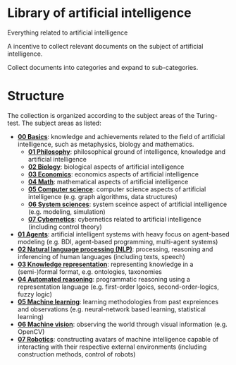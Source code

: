 # Library of artificial intelligence
Everything related to artificial intelligence

A incentive to collect relevant documents on the subject of artificial intelligence.

Collect documents into categories and expand to sub-categories.

# Structure

The collection is organized according to the subject areas of the Turing-test. The subject areas as listed:
- [__00 Basics__](00_basics/): knowledge and achievements related to the field of artificial intelligence, such as metaphysics, biology and mathematics.
    - [__01 Philosophy__](00_basics/01_philosophy/): philosophical ground of intelligence, knowledge and artificial intelligence
    - [__02 Biology__](00_basics/02_biology/): biological aspects of artificial intelligence
    - [__03 Economics__](00_basics/03_economics/): economics aspects of artificial intelligence
    - [__04 Math__](00_basics/04_math/): mathematical aspects of artificial intelligence
    - [__05 Computer science__](00_basics/05_computer_science/): computer science aspects of artificial intelligence (e.g. graph algorithms, data structures)
    - [__06 System sciences__](00_basics/06_system_sciences/): system sceince aspect of artificial intelligence (e.g. modeling, simulation)
    - [__07 Cybernetics__](00_basics/07_cybernetics/): cybernetics related to artificial intelligence (including control theory)
- [__01 Agents__](01_agents/): artificial intelligent systems with heavy focus on agent-based modeling (e.g. BDI, agent-based programming, multi-agent systems)
- [__02 Natural language processing (NLP)__](02_natural_language_processing/): processing, reasoning and inferencing of human languages (including texts, speech)
- [__03 Knowledge representation__](03_knowledge_representation/): representing knowledge in a (semi-)formal format, e.g. ontologies, taxonomies
- [__04 Automated reasoning__](04_automated_reasoning/): programmatic reasoning using a representation language (e.g. first-order lgoics, second-order-logics, fuzzy logic)
- [__05 Machine learning__](05_machine_learning/): learning methodologies from past expreiences and observations (e.g. neural-network based learning, statistical learning)
- [__06 Machine vision__](06_machine_vision/): observing the world through visual information (e.g. OpenCV)
- [__07 Robotics__](07_robotics/): constructing avatars of machine intelligence capable of interacting with their respective external environments (including construction methods, control of robots)
